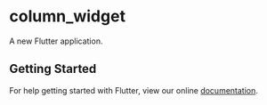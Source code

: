 # column_widget

A new Flutter application.

## Getting Started

For help getting started with Flutter, view our online
[documentation](https://flutter.io/).
